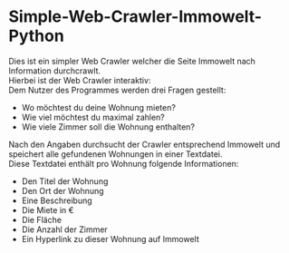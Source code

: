 # Simple-Web-Crawler-Immowelt-Python
Dies ist ein simpler Web Crawler welcher die Seite Immowelt nach Information durchcrawlt.  
Hierbei ist der Web Crawler interaktiv:  
Dem Nutzer des Programmes werden drei Fragen gestellt:  
- Wo möchtest du deine Wohnung mieten?
- Wie viel möchtest du maximal zahlen?
- Wie viele Zimmer soll die Wohnung enthalten?

Nach den Angaben durchsucht der Crawler entsprechend Immowelt und speichert alle gefundenen Wohnungen in einer Textdatei.  
Diese Textdatei enthält pro Wohnung folgende Informationen:
- Den Titel der Wohnung
- Den Ort der Wohnung
- Eine Beschreibung
- Die Miete in €
- Die Fläche
- Die Anzahl der Zimmer
- Ein Hyperlink zu dieser Wohnung auf Immowelt
